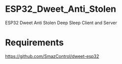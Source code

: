# ESP32_Dweet_Anti_Stolen
ESP32 Dweet Anti Stolen Deep Sleep Client and Server


# Requirements
https://github.com/SmazControl/dweet-esp32


